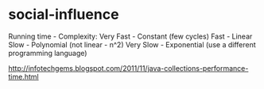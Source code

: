 social-influence
================

Running time - Complexity:
Very Fast - Constant (few cycles)
Fast - Linear
Slow - Polynomial (not linear - n^2)
Very Slow - Exponential (use a different programming language)

http://infotechgems.blogspot.com/2011/11/java-collections-performance-time.html